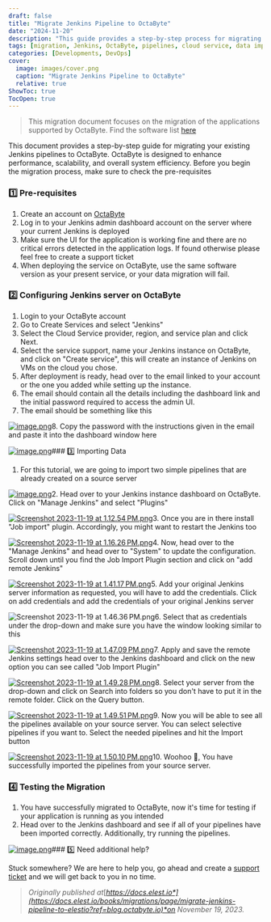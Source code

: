```yaml
---
draft: false
title: "Migrate Jenkins Pipeline to OctaByte"
date: "2024-11-20"
description: "This guide provides a step-by-step process for migrating Jenkins pipelines to OctaByte, including pre-requisites, server configuration, data import, and testing the migration. It helps ensure a smooth transition while maintaining application performance and scalability."
tags: [migration, Jenkins, OctaByte, pipelines, cloud service, data import, configuration, system efficiency, DevOps, support]
categories: [Developments, DevOps]
cover:
  image: images/cover.png
  caption: "Migrate Jenkins Pipeline to OctaByte"
  relative: true
ShowToc: true
TocOpen: true
---
```




> This migration document focuses on the migration of the applications supported by OctaByte. Find the software list [here](https://octabyte.io/all-services?ref=blog.octabyte.io)

This document provides a step\-by\-step guide for migrating your existing Jenkins pipelines to OctaByte. OctaByte is designed to enhance performance, scalability, and overall system efficiency. Before you begin the migration process, make sure to check the pre\-requisites

### 1️⃣ Pre\-requisites

1. Create an account on [OctaByte](https://octabyte.io/development/dev-ops/jenkins)
2. Log in to your Jenkins admin dashboard account on the server where your current Jenkins is deployed
3. Make sure the UI for the application is working fine and there are no critical errors detected in the application logs. If found otherwise please feel free to create a support ticket
4. When deploying the service on OctaByte, use the same software version as your present service, or your data migration will fail.

### 2️⃣ Configuring Jenkins server on OctaByte

1. Login to your OctaByte account
2. Go to Create Services and select "Jenkins"
3. Select the Cloud Service provider, region, and service plan and click Next.
4. Select the service support, name your Jenkins instance on OctaByte, and click on "Create service", this will create an instance of Jenkins on VMs on the cloud you chose.
5. After deployment is ready, head over to the email linked to your account or the one you added while setting up the instance.
6. The email should contain all the details including the dashboard link and the initial password required to access the admin UI.
7. The email should be something like this

[![image.png](images/a3Timage.png)](https://docs.elest.io/uploads/images/gallery/2023-11/a3Timage.png?ref=blog.octabyte.io)8. Copy the password with the instructions given in the email and paste it into the dashboard window here

[![image.png](images/MYcimage.png)](https://docs.elest.io/uploads/images/gallery/2023-11/MYcimage.png?ref=blog.octabyte.io)### 3️⃣ Importing Data

1. For this tutorial, we are going to import two simple pipelines that are already created on a source server

[![image.png](images/wIuimage.png)](https://docs.elest.io/uploads/images/gallery/2023-11/wIuimage.png?ref=blog.octabyte.io)2. Head over to your Jenkins instance dashboard on OctaByte. Click on "Manage Jenkins" and select "Plugins"

[![Screenshot 2023-11-19 at 1.12.54 PM.png](images/screenshot-2023-11-19-at-1-12-54-pm.png)](https://docs.elest.io/uploads/images/gallery/2023-11/screenshot-2023-11-19-at-1-12-54-pm.png?ref=blog.octabyte.io)3. Once you are in there install "Job import" plugin. Accordingly, you might want to restart the Jenkins too

[![Screenshot 2023-11-19 at 1.16.26 PM.png](images/screenshot-2023-11-19-at-1-16-26-pm.png)](https://docs.elest.io/uploads/images/gallery/2023-11/screenshot-2023-11-19-at-1-16-26-pm.png?ref=blog.octabyte.io)4. Now, head over to the "Manage Jenkins" and head over to "System" to update the configuration. Scroll down until you find the Job Import Plugin section and click on "add remote Jenkins"

[![Screenshot 2023-11-19 at 1.41.17 PM.png](images/screenshot-2023-11-19-at-1-41-17-pm.png)](https://docs.elest.io/uploads/images/gallery/2023-11/screenshot-2023-11-19-at-1-41-17-pm.png?ref=blog.octabyte.io)5. Add your original Jenkins server information as requested, you will have to add the credentials. Click on add credentials and add the credentials of your original Jenkins server

![Screenshot 2023-11-19 at 1.46.36 PM.png](images/screenshot-2023-11-19-at-1-46-36-pm.png)6. Select that as credentials under the drop\-down and make sure you have the window looking similar to this

[![Screenshot 2023-11-19 at 1.47.09 PM.png](images/screenshot-2023-11-19-at-1-47-09-pm.png)](https://docs.elest.io/uploads/images/gallery/2023-11/screenshot-2023-11-19-at-1-47-09-pm.png?ref=blog.octabyte.io)7. Apply and save the remote Jenkins settings head over to the Jenkins dashboard and click on the new option you can see called "Job Import Plugin"

[![Screenshot 2023-11-19 at 1.49.28 PM.png](images/screenshot-2023-11-19-at-1-49-28-pm.png)](https://docs.elest.io/uploads/images/gallery/2023-11/screenshot-2023-11-19-at-1-49-28-pm.png?ref=blog.octabyte.io)8. Select your server from the drop\-down and click on Search into folders so you don't have to put it in the remote folder. Click on the Query button.

[![Screenshot 2023-11-19 at 1.49.51 PM.png](images/screenshot-2023-11-19-at-1-49-51-pm.png)](https://docs.elest.io/uploads/images/gallery/2023-11/screenshot-2023-11-19-at-1-49-51-pm.png?ref=blog.octabyte.io)9. Now you will be able to see all the pipelines available on your source server. You can select selective pipelines if you want to. Select the needed pipelines and hit the Import button

[![Screenshot 2023-11-19 at 1.50.10 PM.png](images/screenshot-2023-11-19-at-1-50-10-pm.png)](https://docs.elest.io/uploads/images/gallery/2023-11/screenshot-2023-11-19-at-1-50-10-pm.png?ref=blog.octabyte.io)10. Woohoo 🎉, You have successfully imported the pipelines from your source server.

### 4️⃣ Testing the Migration

1. You have successfully migrated to OctaByte, now it's time for testing if your application is running as you intended
2. Head over to the Jenkins dashboard and see if all of your pipelines have been imported correctly. Additionally, try running the pipelines.

[![image.png](images/wIuimage.png)](https://docs.elest.io/uploads/images/gallery/2023-11/wIuimage.png?ref=blog.octabyte.io)### 5️⃣ Need additional help?

Stuck somewhere? We are here to help you, go ahead and create a [support ticket](https://dash.elest.io/support/creation?ref=blog.octabyte.io) and we will get back to you in no time.


> *Originally published at*[*https://docs.elest.io*](https://docs.elest.io/books/migrations/page/migrate-jenkins-pipeline-to-elestio?ref=blog.octabyte.io)*on November 19, 2023\.*



